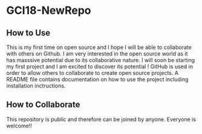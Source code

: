 # GCI18-NewRepo

## **How to Use**

This is my first time on open source and I hope I will be able to collaborate with others on Github. I am very interested in the open source world as it has masssive potential due to its collaborative nature. I will soon be starting my first project and I am excited to discover its potential ! GitHub is used in order to allow others to collaborate to create open source projects. A README file contains documentation on how to use the project including installation inctructions.

## **How to Collaborate**

This repository is public and therefore can be joined by anyone. Everyone is welcome!!





